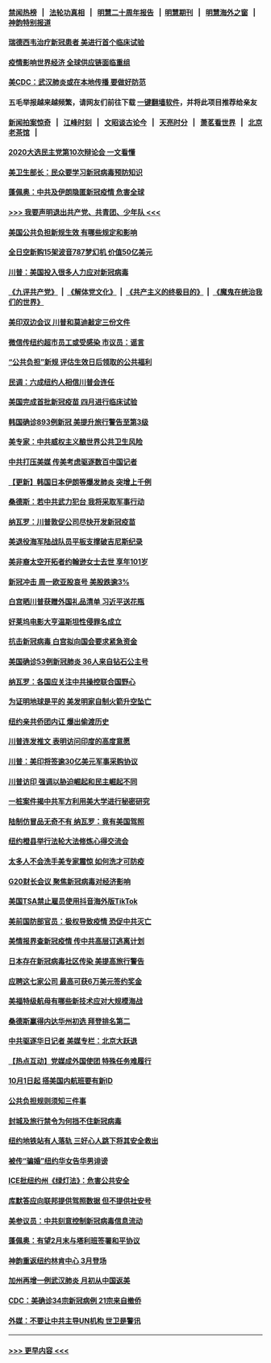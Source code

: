 #### [禁闻热榜](热点新闻.md?=0)  &nbsp;&nbsp;|&nbsp;&nbsp; [法轮功真相](https://github.com/gfw-breaker/truth/blob/master/README.md?=0) &nbsp;&nbsp;|&nbsp;&nbsp; [明慧二十周年报告](https://github.com/gfw-breaker/mh-reports/blob/master/README.md?=0) &nbsp;&nbsp;|&nbsp;&nbsp;[明慧期刊](https://github.com/gfw-breaker/mh-qikan) &nbsp;&nbsp;|&nbsp;&nbsp; [明慧海外之窗](https://github.com/gfw-breaker/mh-news/blob/master/README.md?=0) &nbsp;&nbsp;|&nbsp;&nbsp; [神韵特别报道](https://github.com/gfw-breaker/mh-news/blob/master/shenyun.md?=0)
#### [瑞德西韦治疗新冠患者 美进行首个临床试验](../pages/nsc412/n11895845.md?t=02260831) 
#### [疫情影响世界经济 全球供应链面临重组](../pages/nsc412/n11895634.md?t=02260831) 
#### [美CDC：武汉肺炎或在本地传播 要做好防范](../pages/nsc412/n11895597.md?t=02260831) 
#### 五毛举报越来越频繁，请网友们前往下载 [一键翻墙软件](https://github.com/gfw-breaker/ssr-accounts)，并将此项目推荐给亲友
#### [新闻拍案惊奇](https://github.com/gfw-breaker/banned-news/blob/master/pages/link4.md) &nbsp;&nbsp;|&nbsp;&nbsp; [江峰时刻](https://github.com/gfw-breaker/banned-news/blob/master/pages/link4.md) &nbsp;&nbsp;|&nbsp;&nbsp; [文昭谈古论今](https://github.com/gfw-breaker/banned-news/blob/master/pages/link4.md) &nbsp;&nbsp;|&nbsp;&nbsp; [天亮时分](https://github.com/gfw-breaker/banned-news/blob/master/pages/link4.md) &nbsp;&nbsp;|&nbsp;&nbsp; [萧茗看世界](https://github.com/gfw-breaker/banned-news/blob/master/pages/link4.md) &nbsp;&nbsp;|&nbsp;&nbsp; [北京老茶馆](https://github.com/gfw-breaker/banned-news/blob/master/pages/link4.md) &nbsp;&nbsp;|&nbsp;&nbsp; 
#### [2020大选民主党第10次辩论会 一文看懂](../pages/nsc412/n11895486.md?t=02260831) 
#### [美卫生部长：民众要学习新冠病毒预防知识](../pages/nsc412/n11895308.md?t=02260831) 
#### [蓬佩奥：中共及伊朗隐匿新冠疫情 危害全球](../pages/nsc412/n11895492.md?t=02260831) 
#### [>>> 我要声明退出共产党、共青团、少年队 <<<](https://github.com/begood0513/goodnews/blob/master/quit/letter.md) 
#### [美国公共负担新规生效 有哪些规定和影响](../pages/nsc412/n11893866.md?t=02260831) 
#### [全日空新购15架波音787梦幻机 价值50亿美元](../pages/nsc412/n11895154.md?t=02260831) 
#### [川普：美国投入很多人力应对新冠病毒](../pages/nsc412/n11894977.md?t=02260831) 
#### [《九评共产党》](https://github.com/begood0513/9ping.md/blob/master/README.md) &nbsp;|&nbsp; [《解体党文化》](../../../../jtdwh.md/blob/master/README.md)  &nbsp;|&nbsp; [《共产主义的终极目的》](../../../../gczydzjmd.md/blob/master/README.md) &nbsp;|&nbsp; [《魔鬼在统治我们的世界》](../../../../mgztzwmdsj.md/blob/master/README.md) 
#### [美印双边会议 川普和莫迪敲定三份文件](../pages/nsc412/n11894247.md?t=02260831) 
#### [微信传纽约超市员工或受感染 市议员：谣言](../pages/nsc412/n11893861.md?t=02260831) 
#### [“公共负担”新规  评估生效日后领取的公共福利](../pages/nsc412/n11893847.md?t=02260831) 
#### [民调：六成纽约人相信川普会连任](../pages/nsc412/n11893884.md?t=02260831) 
#### [美国完成首批新冠疫苗 四月进行临床试验](../pages/nsc412/n11893526.md?t=02260831) 
#### [韩国确诊893例新冠 美提升旅行警告至第3级](../pages/nsc412/n11893662.md?t=02260831) 
#### [美专家：中共威权主义酿世界公共卫生风险](../pages/nsc412/n11893474.md?t=02260831) 
#### [中共打压美媒 传美考虑驱逐数百中国记者](../pages/nsc412/n11893178.md?t=02260831) 
#### [【更新】韩国日本伊朗等爆发肺炎 突增上千例](../pages/nsc412/n11890652.md?t=02260831) 
#### [桑德斯：若中共武力犯台 我将采取军事行动](../pages/nsc412/n11893282.md?t=02260831) 
#### [纳瓦罗：川普敦促公司尽快开发新冠疫苗](../pages/nsc412/n11893211.md?t=02260831) 
#### [美退役海军陆战队员平板支撑破吉尼斯纪录](../pages/nsc412/n11893022.md?t=02260831) 
#### [美非裔太空开拓者约翰逊女士去世 享年101岁](../pages/nsc412/n11892917.md?t=02260831) 
#### [新冠冲击 周一欧亚股哀号 美股跌逾3%](../pages/nsc412/n11892648.md?t=02260831) 
#### [白宫晒川普获赠外国礼品清单 习近平送花瓶](../pages/nsc412/n11892985.md?t=02260831) 
#### [好莱坞电影大亨温斯坦性侵罪名成立](../pages/nsc412/n11892907.md?t=02260831) 
#### [抗击新冠病毒 白宫拟向国会要求紧急资金](../pages/nsc412/n11892943.md?t=02260831) 
#### [美国确诊53例新冠肺炎 36人来自钻石公主号](../pages/nsc412/n11892877.md?t=02260831) 
#### [纳瓦罗：各国应关注中共操控联合国野心](../pages/nsc412/n11892856.md?t=02260831) 
#### [为证明地球是平的 美发明家自制火箭升空坠亡](../pages/nsc412/n11892645.md?t=02260831) 
#### [纽约亲共侨团内讧 爆出偷渡历史](../pages/nsc412/n11891235.md?t=02260831) 
#### [川普连发推文 表明访问印度的高度意愿](../pages/nsc412/n11891927.md?t=02260831) 
#### [川普：美印将签逾30亿美元军事采购协议](../pages/nsc412/n11892494.md?t=02260831) 
#### [川普访印 强调以胁迫崛起和民主崛起不同](../pages/nsc412/n11891855.md?t=02260831) 
#### [一桩案件揭中共军方利用美大学进行秘密研究](../pages/nsc412/n11891206.md?t=02260831) 
#### [陆制仿冒品无奇不有 纳瓦罗：竟有美国驾照](../pages/nsc412/n11890953.md?t=02260831) 
#### [纽约橙县举行法轮大法修炼心得交流会](../pages/nsc412/n11890760.md?t=02260831) 
#### [太多人不会洗手美专家震惊 如何洗才可防疫](../pages/nsc412/n11875866.md?t=02260831) 
#### [G20财长会议 聚焦新冠病毒对经济影响](../pages/nsc412/n11890400.md?t=02260831) 
#### [美国TSA禁止雇员使用抖音海外版TikTok](../pages/nsc412/n11890500.md?t=02260831) 
#### [美前国防部官员：极权导致疫情 恐促中共灭亡](../pages/nsc412/n11889092.md?t=02260831) 
#### [美情报界查新冠疫情 传中共高层订逃离计划](../pages/nsc412/n11888161.md?t=02260831) 
#### [日本存在新冠病毒社区传染 美提高旅行警告](../pages/nsc412/n11889917.md?t=02260831) 
#### [应聘这七家公司 最高可获6万美元签约奖金](../pages/nsc412/n11879446.md?t=02260831) 
#### [美福特级航母有哪些新技术应对大规模海战](../pages/nsc412/n11882087.md?t=02260831) 
#### [桑德斯赢得内达华州初选 拜登排名第二](../pages/nsc412/n11888760.md?t=02260831) 
#### [中共驱逐华日记者 美媒专栏：北京大跃退](../pages/nsc412/n11888453.md?t=02260831) 
#### [【热点互动】党媒成外国使团 特殊任务难履行](../pages/nsc412/n11888306.md?t=02260831) 
#### [10月1日起 搭美国内航班要有新ID](../pages/nsc412/n11888243.md?t=02260831) 
#### [公共负担规则须知三件事](../pages/nsc412/n11888123.md?t=02260831) 
#### [封城及旅行禁令为何挡不住新冠病毒](../pages/nsc412/n11888067.md?t=02260831) 
#### [纽约地铁站有人落轨   三好心人跳下将其安全救出](../pages/nsc412/n11888088.md?t=02260831) 
#### [被传“骗婚”纽约华女告华男诽谤](../pages/nsc412/n11887303.md?t=02260831) 
#### [ICE批纽约州《绿灯法》：危害公共安全](../pages/nsc412/n11887285.md?t=02260831) 
#### [库默答应向联邦提供驾照数据 但不提供社安号](../pages/nsc412/n11887269.md?t=02260831) 
#### [美参议员：中共刻意控制新冠病毒信息流动](../pages/nsc412/n11887949.md?t=02260831) 
#### [蓬佩奥：有望2月末与塔利班签署和平协议](../pages/nsc412/n11887248.md?t=02260831) 
#### [神韵重返纽约林肯中心 3月登场](../pages/nsc412/n11885013.md?t=02260831) 
#### [加州再增一例武汉肺炎 月初从中国返美](../pages/nsc412/n11886929.md?t=02260831) 
#### [CDC：美确诊34宗新冠病例 21宗来自撤侨](../pages/nsc412/n11886795.md?t=02260831) 
#### [外媒：不要让中共主导UN机构 世卫是警讯](../pages/nsc412/n11886401.md?t=02260831) 

----
#### [ >>> 更早内容 <<< ](../indexes/nsc412-earlier.md)
